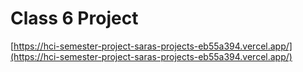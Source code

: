 # Class 6 Project

[https://hci-semester-project-saras-projects-eb55a394.vercel.app/](https://hci-semester-project-saras-projects-eb55a394.vercel.app/)
